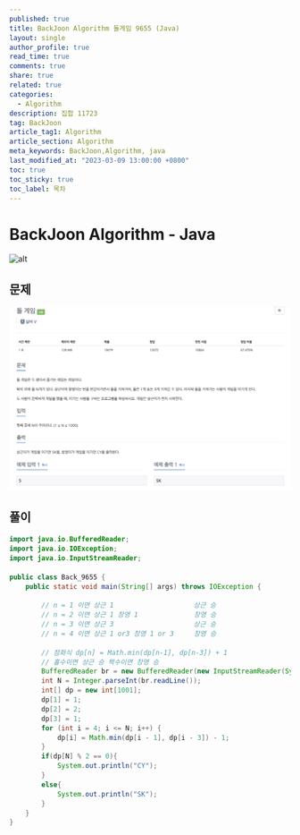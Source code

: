 ```yaml
---
published: true
title: BackJoon Algorithm 돌게임 9655 (Java)
layout: single
author_profile: true
read_time: true
comments: true
share: true
related: true
categories:
  - Algorithm
description: 집합 11723
tag: BackJoon
article_tag1: Algorithm
article_section: Algorithm
meta_keywords: BackJoon,Algorithm, java
last_modified_at: "2023-03-09 13:00:00 +0800"
toc: true
toc_sticky: true
toc_label: 목차
---
```


# BackJoon Algorithm - Java

![alt](https://d2gd6pc034wcta.cloudfront.net/images/logo@2x.png)

## 문제

![alt](/assets/images/post/Algorithm/9655.png)

## 풀이

```java
import java.io.BufferedReader;
import java.io.IOException;
import java.io.InputStreamReader;

public class Back_9655 {
    public static void main(String[] args) throws IOException {

        // n = 1 이면 상근 1                    상근 승
        // n = 2 이면 상근 1 창영 1              창영 승
        // n = 3 이면 상근 3                    상근 승
        // n = 4 이면 상근 1 or3 창영 1 or 3     창영 승

        // 점화식 dp[n] = Math.min(dp[n-1], dp[n-3]) + 1
        // 홀수이면 상근 승 짝수이면 창영 승
        BufferedReader br = new BufferedReader(new InputStreamReader(System.in));
        int N = Integer.parseInt(br.readLine());
        int[] dp = new int[1001];
        dp[1] = 1;
        dp[2] = 2;
        dp[3] = 1;
        for (int i = 4; i <= N; i++) {
            dp[i] = Math.min(dp[i - 1], dp[i - 3]) - 1;
        }
        if(dp[N] % 2 == 0){
            System.out.println("CY");
        }
        else{
            System.out.println("SK");
        }
    }
}



```

